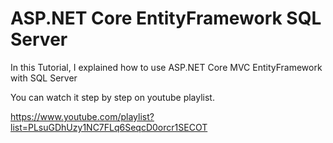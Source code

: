# ASP.NET Core EntityFramework SQL Server


In this Tutorial, I explained how to use ASP.NET Core MVC EntityFramework with SQL Server 

You can watch it step by step on youtube playlist.

https://www.youtube.com/playlist?list=PLsuGDhUzy1NC7FLq6SeqcD0orcr1SECOT


